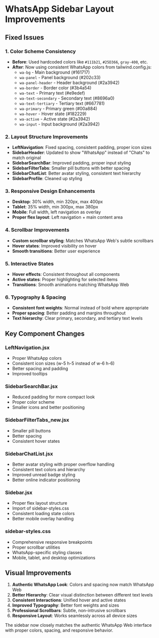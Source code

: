 # WhatsApp Sidebar Layout Improvements

## Fixed Issues

### 1. Color Scheme Consistency
- **Before**: Used hardcoded colors like `#111b21`, `#25D366`, `gray-400`, etc.
- **After**: Now using consistent WhatsApp colors from tailwind.config.js:
  - `wa-bg` - Main background (#161717)
  - `wa-panel` - Panel background (#202c33)
  - `wa-panel-header` - Header background (#2a3942)
  - `wa-border` - Border color (#3b4a54)
  - `wa-text` - Primary text (#e9edef)
  - `wa-text-secondary` - Secondary text (#8696a0)
  - `wa-text-tertiary` - Tertiary text (#667781)
  - `wa-primary` - Primary green (#00a884)
  - `wa-hover` - Hover state (#182229)
  - `wa-active` - Active state (#2a3942)
  - `wa-input` - Input background (#2a3942)

### 2. Layout Structure Improvements
- **LeftNavigation**: Fixed spacing, consistent padding, proper icon sizes
- **SidebarHeader**: Updated to show "WhatsApp" instead of "Chats" to match original
- **SidebarSearchBar**: Improved padding, proper input styling
- **SidebarFilterTabs**: Smaller pill buttons with better spacing
- **SidebarChatList**: Better avatar styling, consistent text hierarchy
- **SidebarProfile**: Cleaned up styling

### 3. Responsive Design Enhancements
- **Desktop**: 30% width, min 320px, max 400px
- **Tablet**: 35% width, min 300px, max 380px  
- **Mobile**: Full width, left navigation as overlay
- **Proper flex layout**: Left navigation + main content area

### 4. Scrollbar Improvements
- **Custom scrollbar styling**: Matches WhatsApp Web's subtle scrollbars
- **Hover states**: Improved visibility on hover
- **Smooth transitions**: Better user experience

### 5. Interactive States
- **Hover effects**: Consistent throughout all components
- **Active states**: Proper highlighting for selected items
- **Transitions**: Smooth animations matching WhatsApp Web

### 6. Typography & Spacing
- **Consistent font weights**: Normal instead of bold where appropriate
- **Proper spacing**: Better padding and margins throughout
- **Text hierarchy**: Clear primary, secondary, and tertiary text levels

## Key Component Changes

### LeftNavigation.jsx
- Proper WhatsApp colors
- Consistent icon sizes (w-5 h-5 instead of w-6 h-6)
- Better spacing and padding
- Improved tooltips

### SidebarSearchBar.jsx  
- Reduced padding for more compact look
- Proper color scheme
- Smaller icons and better positioning

### SidebarFilterTabs_new.jsx
- Smaller pill buttons
- Better spacing
- Consistent hover states

### SidebarChatList.jsx
- Better avatar styling with proper overflow handling
- Consistent text colors and hierarchy
- Improved unread badge styling
- Better online indicator positioning

### Sidebar.jsx
- Proper flex layout structure
- Import of sidebar-styles.css
- Consistent loading state colors
- Better mobile overlay handling

### sidebar-styles.css
- Comprehensive responsive breakpoints
- Proper scrollbar utilities
- WhatsApp-specific styling classes
- Mobile, tablet, and desktop optimizations

## Visual Improvements
1. **Authentic WhatsApp Look**: Colors and spacing now match WhatsApp Web
2. **Better Hierarchy**: Clear visual distinction between different text levels
3. **Consistent Interactions**: Unified hover and active states
4. **Improved Typography**: Better font weights and sizes
5. **Professional Scrollbars**: Subtle, non-intrusive scrollbars
6. **Responsive Layout**: Works seamlessly across all device sizes

The sidebar now closely matches the authentic WhatsApp Web interface with proper colors, spacing, and responsive behavior.
